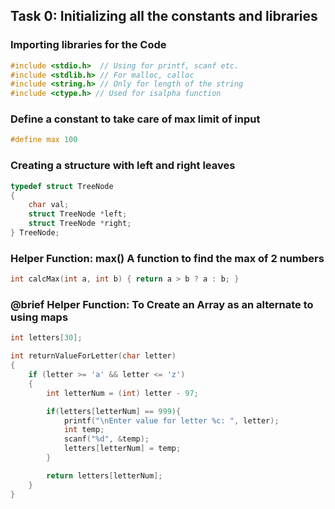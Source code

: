 ## Task 0: Initializing all the constants and libraries
### Importing libraries for the Code
```c
#include <stdio.h>  // Using for printf, scanf etc.
#include <stdlib.h> // For malloc, calloc
#include <string.h> // Only for length of the string
#include <ctype.h> // Used for isalpha function
```

### Define a constant to take care of max limit of input
```c
#define max 100
```

### Creating a structure with left and right leaves
```c
typedef struct TreeNode
{
    char val;
    struct TreeNode *left;
    struct TreeNode *right;
} TreeNode;
```

### Helper Function: max() A function to find the max of 2 numbers
```c
int calcMax(int a, int b) { return a > b ? a : b; }
```

### @brief Helper Function: To Create an Array as an alternate to using maps
```c
int letters[30];

int returnValueForLetter(char letter)
{
    if (letter >= 'a' && letter <= 'z')
    {
        int letterNum = (int) letter - 97;

        if(letters[letterNum] == 999){
            printf("\nEnter value for letter %c: ", letter);
            int temp;
            scanf("%d", &temp);
            letters[letterNum] = temp;
        }

        return letters[letterNum];
    }
}
```